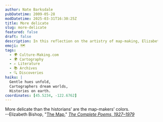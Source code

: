 ```yaml
---
author: Nate Barksdale
pubDatetime: 2009-05-28
modDatetime: 2025-03-31T16:30:25Z
title: More delicate
slug: more-delicate
featured: false
draft: false
description: In this reflection on the artistry of map-making, Elizabeth Bishop highlights the subtlety of colors compared to the work of historians.
emoji: 🗺️
tags:
  - 🌍 Culture-Making.com
  - 🌍 Cartography
  - ✍️ Literature
  - 📚 Archives
  - 🔍 Discoveries
haiku: |
  Gentle hues unfold,  
  Cartographers dream worlds,  
  Histories on earth.
coordinates: [45.5234, -122.6762]
---
```


More delicate than the historians’ are the map-makers’ colors.  
--Elizabeth Bishop, "[The Map](http://web.archive.org/web/20170313073032/http://www.bagatellen.com/archives/frontpage/001222.html)," _[The Complete Poems, 1927–1979](https://www.google.com/search?q=%22The%20Complete%20Poems%2C%201927%E2%80%931979%22%20amazon.com)_
